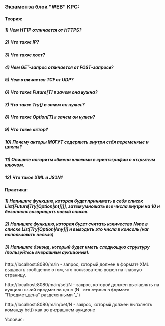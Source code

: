 ### Экзамен за блок "WEB" КРС:

#### Теория:

##### 1) Чем HTTP отличается от HTTPS?

##### 2) Что такое IP?

##### 3) Что такое хост?

##### 4) Чем GET-запрос отличается от POST-запроса?

##### 5) Чем отличается TCP от UDP?

##### 6) Что такое Future[T] и зачем она нужна?

##### 7) Что такое Try() и зачем он нужен?

##### 8) Что такое Option[T] и зачем он нужен?

##### 9) Что такое актор?

##### 10) Почему акторы МОГУТ содержать внутри себя переменные и циклы?

##### 11) Опишите алгоритм обмена ключами в криптографии с открытым ключом.

##### 12) Что такое XML и JSON?

#### Практика: 

##### 1) Напишите функцию, которая будет принимать в себя список List[Future[Try[Option[Int]]]], затем умножать все числа внутри на 10 и безопасно возвращать новый список.

##### 2) Напишите функцию, которая будет считать количество None в списке List[Try[Option[Any]]] и выводить это числа в консоль (var использовать нельзя)

##### 3) Напишите бэкэнд, который будет иметь следующую структуру (пользуйтесь вчерашним аукционом):

http://localhost:8080/main - запрос, который должен в формате XML выдавать сообщение о том, что пользователь вошел на главную страницу.

http://localhost:8080/main/set/N - запрос, которой должен выставлять на аукцион некий предмет по цене (N - это строка в формате "Предмет_цена" разделенными '_')

http://localhost:8080/main/bet/N - запрос, который должен выполнять команду bet() как во вчерашнем аукционе

Условия:
